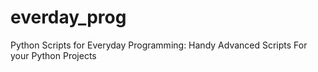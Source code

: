 # everday_prog
Python Scripts for Everyday Programming: Handy Advanced Scripts For your Python Projects
